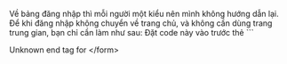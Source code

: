 Về bảng đăng nhập thì mỗi người một kiểu nên mình không hướng dẫn lại. Để khi đăng nhập không chuyển về trang chủ, và không cần dùng trang trung gian, bạn chỉ cần làm như sau:
Đặt code này vào trước thẻ ```


Unknown end tag for &lt;/form&gt;

``` trong code đăng nhập của bạn.
```

<script type="text/javascript">document.write('<input type="hidden" name="redirect" value="' + location.href + '" />')

Unknown end tag for &lt;/script&gt;



```
Tham khảo thêm một cách khác, viết bởi ViệtK: http://diendan.chinhphuc.info/t17952-topic